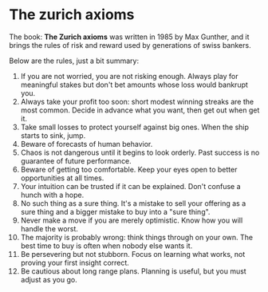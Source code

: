 # The zurich axioms

The book: **The Zurich axioms** was written in 1985 by Max Gunther, and it brings the rules of risk and reward used by generations of swiss bankers.

Below are the rules, just a bit summary:
1. If you are not worried, you are not risking enough. Always play for meaningful stakes but don't bet amounts whose loss would bankrupt you.
2. Always take your profit too soon: short modest winning streaks are the most common. Decide in advance what you want, then get out when get it.
3. Take small losses to protect yourself against big ones. When the ship starts to sink, jump.
4. Beware of forecasts of human behavior.
5. Chaos is not dangerous until it begins to look orderly. Past success is no guarantee of future performance.
6. Beware of getting too comfortable. Keep your eyes open to better opportunities at all times.
7. Your intuition can be trusted if it can be explained. Don't confuse a hunch with a hope.
8. No such thing as a sure thing. It's a mistake to sell your offering as a sure thing and a bigger mistake to buy into a "sure thing".
9. Never make a move if you are merely optimistic. Know how you will handle the worst.
10. The majority is probably wrong: think things through on your own. The best time to buy is often when nobody else wants it.
11. Be persevering but not stubborn. Focus on learning what works, not proving your first insight correct.
12. Be cautious about long range plans. Planning is useful, but you must adjust as you go.